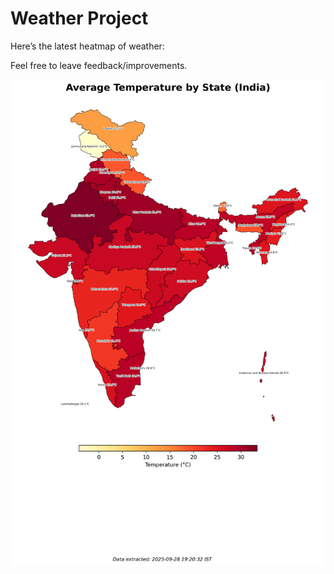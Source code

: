 # Weather Project

Here’s the latest heatmap of weather:

Feel free to leave feedback/improvements.

![India Heatmap](docs/assets/india_heatmap.png?v=D93D2A)
